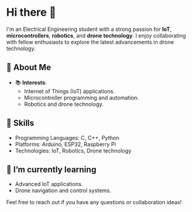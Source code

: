 # Hi there 👋

I'm an Electrical Engineering student with a strong passion for **IoT**, **microcontrollers**, **robotics**, and **drone technology**. I enjoy collaborating with fellow enthusiasts to explore the latest advancements in drone technology.

## 🚀 About Me

- 📚 **Interests**:
  - Internet of Things (IoT) applications.
  - Microcontroller programming and automation.
  - Robotics and drone technology.

## 🔧 Skills
- Programming Languages: C, C++, Python
- Platforms: Arduino, ESP32, Raspberry Pi
- Technologies: IoT, Robotics, Drone technology

## 🌱 I’m currently learning
- Advanced IoT applications.
- Drone navigation and control systems.

Feel free to reach out if you have any questions or collaboration ideas!

<!---
Iam-Madman/Iam-Madman is a ✨ special ✨ repository because its `README.md` (this file) appears on your GitHub profile.
You can click the Preview link to take a look at your changes.
--->
